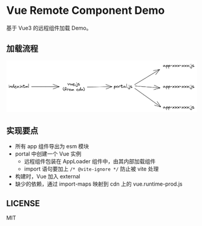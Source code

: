 # Vue Remote Component Demo

基于 Vue3 的远程组件加载 Demo。

## 加载流程

![流程图](./loading-flow.png)

## 实现要点

- 所有 app 组件导出为 esm 模块
- portal 中创建一个 Vue 实例
    - 远程组件包装在 AppLoader 组件中，由其内部加载组件
    - import 语句要加上 `/* @vite-ignore */` 防止被 vite 处理
- 构建时，Vue 加入 external
- 缺少的依赖，通过 import-maps 映射到 cdn 上的 vue.runtime-prod.js

## LICENSE

MIT
